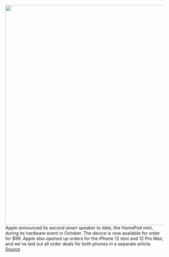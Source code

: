 <img src='https://cdn.vox-cdn.com/thumbor/lsAOsLEIvfWMZfpvBjlsotfUVuI=/0x0:2040x1360/1200x800/filters:focal(857x517:1183x843)/cdn.vox-cdn.com/uploads/chorus_image/image/67747275/dseifert_201107_4281_0005.0.5.jpg' width='700px' /><br/>
Apple announced its second smart speaker to date, the HomePod mini, during its hardware event in October. The device is now available for order for $99. Apple also opened up orders for the iPhone 12 mini and 12 Pro Max, and we've laid out all order deals for both phones in a separate article.
<a href='https://www.theverge.com/21550912/apple-homepod-mini-price-how-to-buy'> Source <a/>